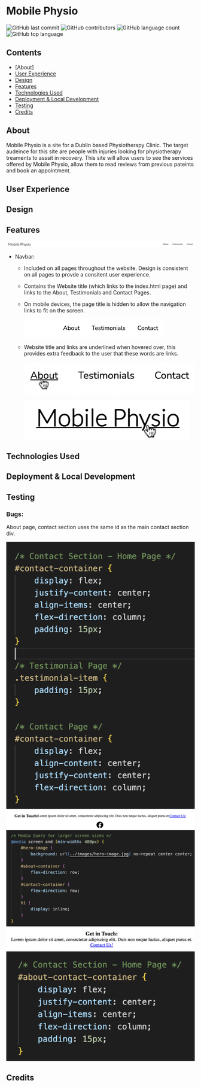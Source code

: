 # Mobile Physio
![GitHub last commit](https://img.shields.io/github/last-commit/CallumDennisIE/mobile-physio?style=for-the-badge)
![GitHub contributors](https://img.shields.io/github/contributors/CallumDennisIE/mobile-physio?style=for-the-badge)
![GitHub language count](https://img.shields.io/github/languages/count/CallumDennisIE/mobile-physio?style=for-the-badge)
![GitHub top language](https://img.shields.io/github/languages/top/CallumDennisIE/mobile-physio?style=for-the-badge)


## Contents
* [About]
* [User Experience](#about)
* [Design](#design)
* [Features](#features)
* [Technologies Used](#technologies-used)
* [Deployment & Local Development](#deployment--local-development)
* [Testing](#testing)
* [Credits](#credits)

## About
Mobile Physio is a site for a Dublin based Physiotherapy Clinic. The target audeince for this site are people with injuries looking for physiotherapy treaments to asssit in recovery. This site will allow users to see the services offered by Mobile Physio, allow them to read reviews from previous pateints and book an appointment.

## User Experience

## Design

## Features
![Navbar displayed on the desktop](/assets/images/README/navbar-desktop.png)
- Navbar:
    - Included on all pages throughout the website. Design is consistent on all pages to provde a consitent user experience.
    - Contains the Website title (which links to the index.html page) and links to the About, Testimonials and Contact Pages.
    - On mobile devices, the page title is hidden to allow the navigation links to fit on the screen.

        ![Navbar displayed on a mobile device](/assets/images/README/navbar-mobile.png)
    - Website title and links are underlined when hovered over, this provides extra feedback to the user that these words are links.

        ![Navbar with About page link underlined](/assets/images/README/navbar-ul-link.png)
        
        ![Navbar with Page title link underlined](/assets/images/README/navbar-ul-title.png)

## Technologies Used

## Deployment & Local Development

## Testing
### Bugs:
About page, contact section uses the same id as the main contact section div.

![CSS Image](bug1_css.png)
![CSS Image](bug1_browser.png)
![CSS Image](bug1_media.png)
![CSS Image](bug1_browser_fix.png)
![CSS Image](bug1_css_fix.png)

## Credits